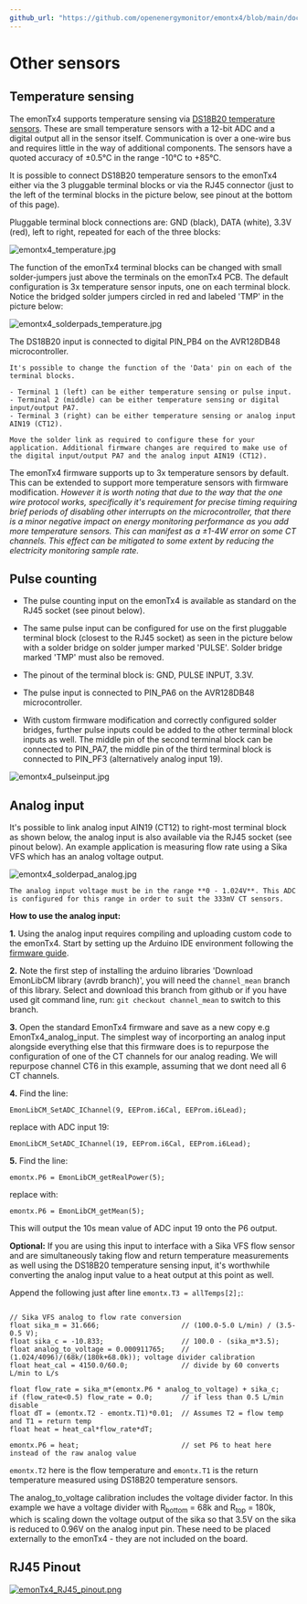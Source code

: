```yaml
---
github_url: "https://github.com/openenergymonitor/emontx4/blob/main/docs/other_sensors.md"
---
```


# Other sensors

## Temperature sensing

The emonTx4 supports temperature sensing via [DS18B20 temperature sensors](../electricity-monitoring/temperature/DS18B20-temperature-sensing.md). These are small temperature sensors with a 12-bit ADC and a digital output all in the sensor itself. Communication is over a one-wire bus and requires little in the way of additional components. The sensors have a quoted accuracy of ±0.5°C in the range -10°C to +85°C.

It is possible to connect DS18B20 temperature sensors to the emonTx4 either via the 3 pluggable terminal blocks or via the RJ45 connector (just to the left of the terminal blocks in the picture below, see pinout at the bottom of this page).

Pluggable terminal block connections are: GND (black), DATA (white), 3.3V (red), left to right, repeated for each of the three blocks:

![emontx4_temperature.jpg](img/emontx4_temperature.jpg)

The function of the emonTx4 terminal blocks can be changed with small solder-jumpers just above the terminals on the emonTx4 PCB. The default configuration is 3x temperature sensor inputs, one on each terminal block. Notice the bridged solder jumpers circled in red and labeled 'TMP' in the picture below: 

![emontx4_solderpads_temperature.jpg](img/emontx4_solderpads_temperature.jpg)

The DS18B20 input is connected to digital PIN_PB4 on the AVR128DB48 microcontroller.

```{tip}
It's possible to change the function of the 'Data' pin on each of the terminal blocks. 

- Terminal 1 (left) can be either temperature sensing or pulse input. 
- Terminal 2 (middle) can be either temperature sensing or digital input/output PA7. 
- Terminal 3 (right) can be either temperature sensing or analog input AIN19 (CT12).

Move the solder link as required to configure these for your application. Additional firmware changes are required to make use of the digital input/output PA7 and the analog input AIN19 (CT12).
```

The emonTx4 firmware supports up to 3x temperature sensors by default. This can be extended to support more temperature sensors with firmware modification. *However it is worth noting that due to the way that the one wire protocol works, specifically it's requirement for precise timing requiring brief periods of disabling other interrupts on the microcontroller, that there is a minor negative impact on energy monitoring performance as you add more temperature sensors. This can manifest as a ±1-4W error on some CT channels. This effect can be mitigated to some extent by reducing the electricity monitoring sample rate.*

## Pulse counting

- The pulse counting input on the emonTx4 is available as standard on the RJ45 socket (see pinout below). 

- The same pulse input can be configured for use on the first pluggable terminal block (closest to the RJ45 socket) as seen in the picture below with a solder bridge on solder jumper marked 'PULSE'. Solder bridge marked 'TMP' must also be removed.

- The pinout of the terminal block is: GND, PULSE INPUT, 3.3V.

- The pulse input is connected to PIN_PA6 on the AVR128DB48 microcontroller.

- With custom firmware modification and correctly configured solder bridges, further pulse inputs could be added to the other terminal block inputs as well. The middle pin of the second terminal block can be connected to PIN_PA7, the middle pin of the third terminal block is connected to PIN_PF3 (alternatively analog input 19).

![emontx4_pulseinput.jpg](img/emontx4_pulseinput.jpg)

## Analog input

It's possible to link analog input AIN19 (CT12) to right-most terminal block as shown below, the analog input is also available via the RJ45 socket (see pinout below). An example application is measuring flow rate using a Sika VFS which has an analog voltage output.

![emontx4_solderpad_analog.jpg](img/emontx4_solderpad_analog.jpg)

```{warning}
The analog input voltage must be in the range **0 - 1.024V**. This ADC is configured for this range in order to suit the 333mV CT sensors. 
```

**How to use the analog input:**

**1\.** Using the analog input requires compiling and uploading custom code to the emonTx4. Start by setting up the Arduino IDE environment following the [firmware guide](firmware.md).

**2\.** Note the first step of installing the arduino libraries 'Download EmonLibCM library (avrdb branch)', you will need the `channel_mean` branch of this library. Select and download this branch from github or if you have used git command line, run: `git checkout channel_mean` to switch to this branch.

**3\.** Open the standard EmonTx4 firmware and save as a new copy e.g EmonTx4\_analog\_input. The simplest way of incorporting an analog input alongside everything else that this firmware does is to repurpose the configuration of one of the CT channels for our analog reading. We will repurpose channel CT6 in this example, assuming that we dont need all 6 CT channels.

**4\.** Find the line:

    EmonLibCM_SetADC_IChannel(9, EEProm.i6Cal, EEProm.i6Lead);
    
replace with ADC input 19:

    EmonLibCM_SetADC_IChannel(19, EEProm.i6Cal, EEProm.i6Lead);
    
**5\.** Find the line:

    emontx.P6 = EmonLibCM_getRealPower(5); 
    
replace with:

    emontx.P6 = EmonLibCM_getMean(5); 
    
This will output the 10s mean value of ADC input 19 onto the P6 output.

**Optional:** If you are using this input to interface with a Sika VFS flow sensor and are simultaneously taking flow and return temperature measurements as well using the DS18B20 temperature sensing input, it's worthwhile converting the analog input value to a heat output at this point as well.

Append the following just after line `emontx.T3 = allTemps[2];`:

```{code}

// Sika VFS analog to flow rate conversion
float sika_m = 31.666;                    // (100.0-5.0 L/min) / (3.5-0.5 V);
float sika_c = -10.833;                   // 100.0 - (sika_m*3.5);
float analog_to_voltage = 0.000911765;    // (1.024/4096)/(68k/(180k+68.0k)); voltage divider calibration
float heat_cal = 4150.0/60.0;             // divide by 60 converts L/min to L/s

float flow_rate = sika_m*(emontx.P6 * analog_to_voltage) + sika_c;
if (flow_rate<0.5) flow_rate = 0.0;       // if less than 0.5 L/min disable
float dT = (emontx.T2 - emontx.T1)*0.01;  // Assumes T2 = flow temp and T1 = return temp
float heat = heat_cal*flow_rate*dT; 

emontx.P6 = heat;                         // set P6 to heat here instead of the raw analog value
```

`emontx.T2` here is the flow temperature and `emontx.T1` is the return temperature measured using DS18B20 temperature sensors.

The analog_to_voltage calibration includes the voltage divider factor. In this example we have a voltage divider with R<sub>bottom</sub> = 68k and R<sub>top</sub> = 180k, which is scaling down the voltage output of the sika so that 3.5V on the sika is reduced to 0.96V on the analog input pin. These need to be placed externally to the emonTx4 - they are not included on the board.

## RJ45 Pinout

[![emonTx4_RJ45_pinout.png](img/emonTx4_RJ45_pinout.png)](img/emonTx4_RJ45_pinout.png)
